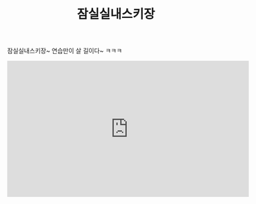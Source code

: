 ﻿---
title:  "잠실실내스키장"
hidden: true
last_modified_at:
---

잠실실내스키장~ 연습만이 살 길이다~ ㅋㅋㅋ<br>

<iframe src="https://www.facebook.com/plugins/video.php?href=https%3A%2F%2Fwww.facebook.com%2Fthedreamskier%2Fvideos%2F4461674870540790%2F&show_text=0&width=560" width="560" height="315" style="border:none;overflow:hidden" scrolling="no" frameborder="0" allowTransparency="true" allowFullScreen="true"></iframe>